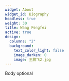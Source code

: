 ```yaml
---
widget: About
widget_id: Biography
headless: true
weight: 30
title: Wang Pengfei
active: true
design:
  columns: "2"
  background:
    text_color_light: false
    image_darken: 0
    image: 王鹏飞2.jpg
---
```

Body optional